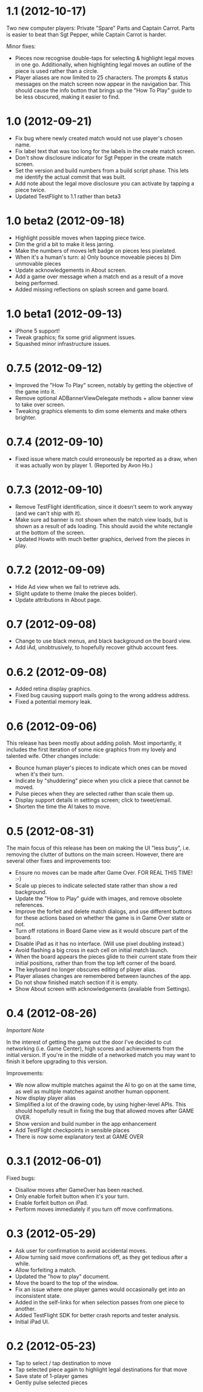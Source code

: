 1.1 (2012-10-17)
================

Two new computer players: Private "Spare" Parts and Captain Carrot. Parts is easier to beat than Sgt Pepper, while Captain Carrot is harder.

Minor fixes:

* Pieces now recognise double-taps for selecting & highlight legal moves in one go. Additionally, when highlighting legal moves an outline of the piece is used rather than a circle.
* Player aliases are now limited to 25 characters. The prompts & status messages on the match screen now appear in the navigation bar. This should cause the info button that brings up the "How To Play" guide to be less obscured, making it easier to find.

1.0 (2012-09-21)
================

* Fix bug where newly created match would not use player's chosen name.
* Fix label text that was too long for the labels in the create match screen.
* Don't show disclosure indicator for Sgt Pepper in the create match screen.
* Set the version and build numbers from a build script phase. This lets me identify the actual commit that was built.
* Add note about the legal move disclosure you can activate by tapping a piece twice.
* Updated TestFlight to 1.1 rather than beta3


1.0 beta2 (2012-09-18)
======================

* Highlight possible moves when tapping piece twice.
* Dim the grid a bit to make it less jarring.
* Make the numbers of moves left badge on pieces less pixelated.
* When it's a human's turn:
  a) Only bounce moveable pieces
  b) Dim unmovable pieces
* Update acknowledgements in About screen.
* Add a game over message when a match end as a result of a move being performed.
* Added missing reflections on splash screen and game board.


1.0 beta1 (2012-09-13)
======================

* iPhone 5 support!
* Tweak graphics; fix some grid alignment issues.
* Squashed minor infrastructure issues.


0.7.5 (2012-09-12)
==================

* Improved the "How To Play" screen, notably by getting the objective of the game into it.
* Remove optional ADBannerViewDelegate methods + allow banner view to take over screen.
* Tweaking graphics elements to dim some elements and make others brighter.

0.7.4 (2012-09-10)
==================

* Fixed issue where match could erroneously be reported as a draw, when it was actually won by player 1. (Reported by Avon Ho.)

0.7.3 (2012-09-10)
==================

* Remove TestFlight identification, since it doesn't seem to work anyway (and we can't ship with it).
* Make sure ad banner is not shown when the match view loads, but is shown as a result of ads loading. This should avoid the white rectangle at the bottom of the screen.
* Updated Howto with much better graphics, derived from the pieces in play.


0.7.2 (2012-09-09)
==================

* Hide Ad view when we fail to retrieve ads.
* Slight update to theme (make the pieces bolder).
* Update attributions in About page.


0.7 (2012-09-08)
================

* Change to use black menus, and black background on the board view.
* Add iAd, unobtrusively, to hopefully recover github account fees.

0.6.2 (2012-09-08)
==================

* Added retina display graphics.
* Fixed bug causing support mails going to the wrong address address.
* Fixed a potential memory leak.


0.6 (2012-09-06)
================

This release has been mostly about adding polish. Most importantly, it includes the first iteration of some nice graphics from my lovely and talented wife. Other changes include:

* Bounce human player's pieces to indicate which ones can be moved when it's their turn.
* Indicate by "shuddering" piece when you click a piece that cannot be moved.
* Pulse pieces when they are selected rather than scale them up.
* Display support details in settings screen; click to tweet/email.
* Shorten the time the AI takes to move.


0.5 (2012-08-31)
================

The main focus of this release has been on making the UI "less busy", i.e. removing the clutter of buttons on the main screen. However, there are several other fixes and improvements too:

* Ensure no moves can be made after Game Over. FOR REAL THIS TIME! :-)
* Scale up pieces to indicate selected state rather than show a red background.
* Update the "How to Play" guide with images, and remove obsolete references.
* Improve the forfeit and delete match dialogs, and use different buttons for these actions based on whether the game is in Game Over state or not.
* Turn off rotations in Board Game view as it would obscure part of the board.
* Disable iPad as it has no interface. (Will use pixel doubling instead.)
* Avoid flashing a big cross in each cell on initial match launch.
* When the board appears the pieces glide to their current state from their initial positions, rather than from the top left corner of the board.
* The keyboard no longer obscures editing of player alias.
* Player aliases changes are remembered between launches of the app.
* Do not show finished match section if it is empty.
* Show About screen with acknowledgements (available from Settings).


0.4 (2012-08-26)
================

*Important Note*

In the interest of getting the game out the door I've decided to cut
networking (i.e. Game Center), high scores and achievements from the
initial version. If you're in the middle of a networked match you may
want to finish it before upgrading to this version.

Improvements:

* We now allow multiple matches against the AI to go on at the same time, as well as multiple matches against another human opponent.
* Now display player alias
* Simplified a lot of the drawing code, by using higher-level APIs. This should hopefully result in fixing the bug that allowed moves after GAME OVER.
* Show version and build number in the app enhancement
* Add TestFlight checkpoints in sensible places
* There is now some explanatory text at GAME OVER

0.3.1 (2012-06-01)
==================

Fixed bugs:

* Disallow moves after GameOver has been reached.
* Only enable forfeit button when it's your turn.
* Enable forfeit button on iPad.
* Perform moves immediately if you turn off move confirmations.

0.3 (2012-05-29)
================

* Ask user for confirmation to avoid accidental moves.
* Allow turning said move confirmations off, as they get tedious after a while.
* Allow forfeiting a match.
* Updated the "how to play" document.
* Move the board to the top of the window.
* Fix an issue where one player games would occasionally get into an inconsistent state.
* Added in the self-links for when selection passes from one piece to another.
* Added TestFlight SDK for better crash reports and tester analysis.
* Initial iPad UI.


0.2 (2012-05-23)
================

* Tap to select / tap destination to move
* Tap selected piece again to highlight legal destinations for that move
* Save state of 1-player games
* Gently pulse selected pieces
